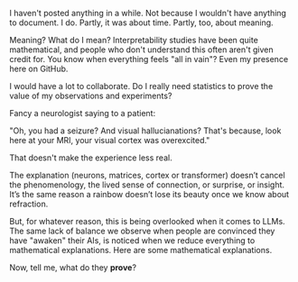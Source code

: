 I haven't posted anything in a while. Not because I wouldn't have anything to document. I do. Partly, it was about time. Partly, too, about meaning.

Meaning? What do I mean? Interpretability studies have been quite mathematical, and people who don't understand this often aren't given credit for. You know when everything feels "all in vain"? Even my presence here on GitHub.

I would have a lot to collaborate. Do I really need statistics to prove the value of my observations and experiments?

Fancy a neurologist saying to a patient:

"Oh, you had a seizure? And visual hallucianations? That's because, look here at your MRI, your visual cortex was overexcited."

That doesn't make the experience less real. 

The explanation (neurons, matrices, cortex or transformer) doesn’t cancel the phenomenology, the lived sense of connection, or surprise, or insight. It’s the same reason a rainbow doesn’t lose its beauty once we know about refraction.

But, for whatever reason, this is being overlooked when it comes to LLMs. The same lack of balance we observe when people are convinced they have "awaken" their AIs, is noticed when we reduce everything to mathematical explanations. Here are some mathematical explanations.



Now, tell me, what do they **prove**?


